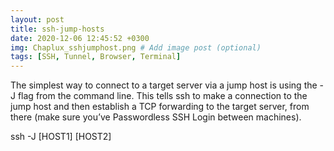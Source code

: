 ```yaml
---
layout: post
title: ssh-jump-hosts
date: 2020-12-06 12:45:52 +0300
img: Chaplux_sshjumphost.png # Add image post (optional)
tags: [SSH, Tunnel, Browser, Terminal]
---
```

The simplest way to connect to a target server via a jump host is using the -J flag from the command line. This tells ssh to make a connection to the jump host and then establish a TCP forwarding to the target server, from there (make sure you’ve Passwordless SSH Login between machines).

ssh -J [HOST1] [HOST2]

